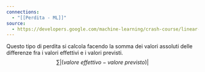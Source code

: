 ```yaml
---
connections:
  - "[[Perdita - ML]]"
source:
  - https://developers.google.com/machine-learning/crash-course/linear-regression/loss?hl=it
---
```

Questo tipo di perdita si calcola facendo la somma dei valori assoluti delle differenze fra i valori effettivi e i valori previsti.
$$\sum|(valore\ effettivo - valore\ previsto)|$$
